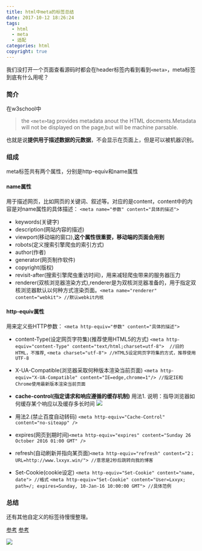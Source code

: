 ```yaml
---
title: html中meta的标签总结
date: 2017-10-12 18:26:24
tags:   
  - html
  - meta
  - 适配
categories: html
copyright: true
---
```


我们没打开一个页面查看源码时都会在header标签内看到看到`<meta>`，meta标签到底有什么用呢？
<!--more-->

### 简介
在w3school中
> the `<mete>`tag provides metadata anout the HTML docments.Metadata will not be displayed on the page,but will be machine parsable.

也就是说**提供用于描述数据的元数据**，不会显示在页面上，但是可以被机器识别。

### 组成
meta标签共有两个属性，分别是http-equiv和name属性

#### name属性
用于描述网页，比如网页的关键词、叙述等。对应的是content，content中的内容是对name属性的具体描述：
`<meta name="参数" content="具体的描述">`

*  keywords(关键字)
*  description(网站内容的描述)
*  viewport(移动端的窗口),**这个属性很重要，移动端的页面会用到**
*  robots(定义搜索引擎爬虫的索引方式)
*  author(作者)
*  generator(网页制作软件)
*  copyright(版权)
*  revisit-after(搜索引擎爬虫重访时间)，用来减轻爬虫带来的服务器压力
*  renderer(双核浏览器渲染方式),renderer是为双核浏览器准备的，用于指定双核浏览器默认以何种方式渲染页面。`<meta name="renderer" content="webkit"> //默认webkit内核`


#### http-equiv属性
用来定义些HTTP参数：
`<meta http-equiv="参数" content="具体的描述">`

* content-Type(设定网页字符集)(推荐使用HTML5的方式)
`<meta http-equiv="content-Type" content="text/html;charset=utf-8">  //旧的HTML，不推荐`,
`<meta charset="utf-8"> //HTML5设定网页字符集的方式，推荐使用UTF-8`
* X-UA-Compatible(浏览器采取何种版本渲染当前页面)
`<meta http-equiv="X-UA-Compatible" content="IE=edge,chrome=1"/> //指定IE和Chrome使用最新版本渲染当前页面`
* **cache-control(指定请求和响应遵循的缓存机制)** 
用法1.
说明：指导浏览器如何缓存某个响应以及缓存多长时间
![](https://segmentfault.com/image?src=http://7xoxxe.com1.z0.glb.clouddn.com/cache.png&objectId=1190000004279791&token=60cc5b81792e199feb8a6b032aff4b83)

* 用法2.(禁止百度自动转码)
`<meta http-equiv="Cache-Control" content="no-siteapp" />`
* expires(网页到期时间)`<meta http-equiv="expires" content="Sunday 26 October 2016 01:00 GMT" />`
* refresh(自动刷新并指向某页面)`<meta http-equiv="refresh" content="2；URL=http://www.lxxyx.win/"> //意思是2秒后跳转向我的博客`
* Set-Cookie(cookie设定)
`<meta http-equiv="Set-Cookie" content="name, date"> //格式`
`<meta http-equiv="Set-Cookie" content="User=Lxxyx; path=/; expires=Sunday, 10-Jan-16 10:00:00 GMT"> //具体范例`

### 总结
还有其他自定义的标签待慢慢整理。

[参考](http://www.cnblogs.com/wangyang108/p/5995379.html)
[参考](http://blog.csdn.net/kongjiea/article/details/17092413)

![](http://oankigr4l.bkt.clouddn.com/8192dd88gy1fkekqx6gnoj20q10ftq4b.jpg)

